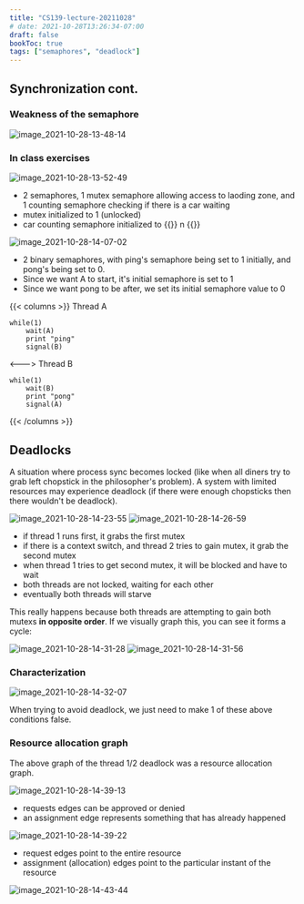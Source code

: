 ```yaml
---
title: "CS139-lecture-20211028"
# date: 2021-10-28T13:26:34-07:00
draft: false
bookToc: true
tags: ["semaphores", "deadlock"]
---
```


## Synchronization cont. 

### Weakness of the semaphore

![image_2021-10-28-13-48-14](/notes/image_2021-10-28-13-48-14.png)

### In class exercises

![image_2021-10-28-13-52-49](/notes/image_2021-10-28-13-52-49.png)

- 2 semaphores, 1 mutex semaphore allowing access to laoding zone, and 1 counting semaphore checking if there is a car waiting
- mutex initialized to 1 (unlocked)
- car counting semaphore initialized to {{<k>}} n {{</k>}}

![image_2021-10-28-14-07-02](/notes/image_2021-10-28-14-07-02.png)

- 2 binary semaphores, with ping's semaphore being set to 1 initially, and pong's being set to 0.
- Since we want A to start, it's initial semaphore is set to 1
- Since we want pong to be after, we set its initial semaphore value to 0

{{< columns >}}
Thread A
```
while(1)
    wait(A)
    print "ping"
    signal(B)
```
<--->
Thread B
```
while(1)
    wait(B)
    print "pong"
    signal(A)
```
{{< /columns >}}

## Deadlocks

A situation where process sync becomes locked (like when all diners try to grab left chopstick in the philosopher's problem).
A system with limited resources may experience deadlock (if there were enough chopsticks then there wouldn't be deadlock).

![image_2021-10-28-14-23-55](/notes/image_2021-10-28-14-23-55.png)
![image_2021-10-28-14-26-59](/notes/image_2021-10-28-14-26-59.png)

- if thread 1 runs first, it grabs the first mutex
- if there is a context switch, and thread 2 tries to gain mutex, it grab the second mutex
- when thread 1 tries to get second mutex, it will be blocked and have to wait
- both threads are not locked, waiting for each other
- eventually both threads will starve

This really happens because both threads are attempting to gain both mutexs **in opposite order**.
If we visually graph this, you can see it forms a cycle:

![image_2021-10-28-14-31-28](/notes/image_2021-10-28-14-31-28.png)
![image_2021-10-28-14-31-56](/notes/image_2021-10-28-14-31-56.png)

### Characterization

![image_2021-10-28-14-32-07](/notes/image_2021-10-28-14-32-07.png)

When trying to avoid deadlock, we just need to make 1 of these above conditions false.

### Resource allocation graph

The above graph of the thread 1/2 deadlock was a resource allocation graph.

![image_2021-10-28-14-39-13](/notes/image_2021-10-28-14-39-13.png)

- requests edges can be approved or denied
- an assignment edge represents something that has already happened

![image_2021-10-28-14-39-22](/notes/image_2021-10-28-14-39-22.png)

- request edges point to the entire resource
- assignment (allocation) edges point to the particular instant of the resource

![image_2021-10-28-14-43-44](/notes/image_2021-10-28-14-43-44.png)

